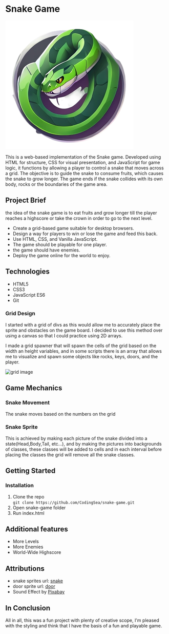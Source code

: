 # Snake Game

![snake game logo](assets/logo.png)

This is a web-based implementation of the Snake game. Developed using HTML for structure, CSS for visual presentation, and JavaScript for game logic, it functions by allowing a player to control a snake that moves across a grid. The objective is to guide the snake to consume fruits, which causes the snake to grow longer. The game ends if the snake collides with its own body, rocks or the boundaries of the game area.

## Project Brief

the idea of the snake game is to eat fruits and grow longer till the player reaches a highscore or take the crown in order to go to the next level.
* Create a grid-based game suitable for desktop browsers.
* Design a way for players to win or lose the game and feed this back.
* Use HTML, CSS, and Vanilla JavaScript.
* The game should be playable for one player.
* the game should have enemies.
* Deploy the game online for the world to enjoy.


## Technologies

* HTML5
* CSS3
* JavaScript ES6
* Git

### Grid Design

I started with a grid of divs as this would allow me to accurately place the sprite and obstacles on the game board. I decided to use this method over using a canvas so that I could practice using 2D arrays.

I made a grid spawner that will spawn the cells of the grid based on the width an height variables, and in some scripts there is an array that allows me to visualize and spawn some objects like rocks, keys, doors, and the player.

![grid image](assets/grid.png)

## Game Mechanics

### Snake Movement
The snake moves based on the numbers on the grid

### Snake Sprite
This is achieved by making each picture of the snake divided into a state(Head,Body,Tail, etc...), and by making the pictures into backgrounds of classes, these classes will be added to cells and in each interval before placing the classes the grid will remove all the snake classes.

## Getting Started

### Installation

1. Clone the repo\
`git clone https://github.com/CodingSea/snake-game.git`
2. Open snake-game folder
3. Run index.html

## Additional features

* More Levels
* More Enemies
* World-Wide Highscore

## Attributions
* snake sprites url: [snake](https://rembound.com/articles/creating-a-snake-game-tutorial-with-html5)
* door sprite url: [door](https://www.pngkey.com/detail/u2q8y3a9e6r5i1t4_lpc-doors-animated-1-2d-door-sprite/)
* Sound Effect by [Pixabay](https://pixabay.com/users/driken5482-45721595/?utm_source=link-attribution&utm_medium=referral&utm_campaign=music&utm_content=236677)

## In Conclusion

All in all, this was a fun project with plenty of creative scope, I'm pleased with the styling and think that I have the basis of a fun and playable game.

